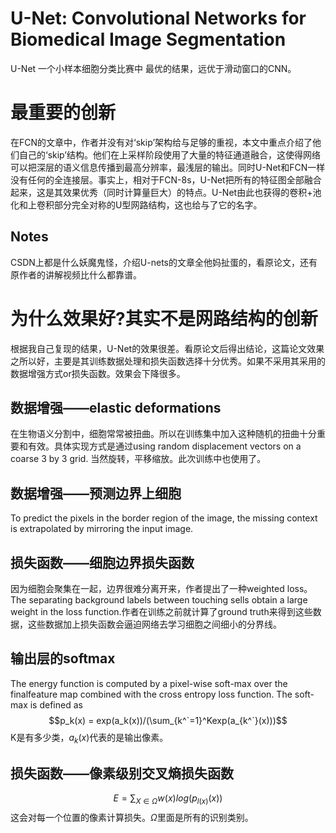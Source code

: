 # U-Net: Convolutional Networks for Biomedical Image Segmentation
U-Net 一个小样本细胞分类比赛中 最优的结果，远优于滑动窗口的CNN。

# 最重要的创新
在FCN的文章中，作者并没有对‘skip’架构给与足够的重视，本文中重点介绍了他们自己的‘skip’结构。他们在上采样阶段使用了大量的特征通道融合，这使得网络可以把深层的语义信息传播到最高分辨率，最浅层的输出。同时U-Net和FCN一样没有任何的全连接层。事实上，相对于FCN-8s，U-Net把所有的特征图全部融合起来，这是其效果优秀（同时计算量巨大）的特点。U-Net由此也获得的卷积+池化和上卷积部分完全对称的U型网路结构，这也给与了它的名字。


## Notes
CSDN上都是什么妖魔鬼怪，介绍U-nets的文章全他妈扯蛋的，看原论文，还有原作者的讲解视频比什么都靠谱。

# 为什么效果好?其实不是网路结构的创新
根据我自己复现的结果，U-Net的效果很差。看原论文后得出结论，这篇论文效果之所以好，主要是其训练数据处理和损失函数选择十分优秀。如果不采用其采用的数据增强方式or损失函数。效果会下降很多。

## 数据增强——elastic deformations
在生物语义分割中，细胞常常被扭曲。所以在训练集中加入这种随机的扭曲十分重要和有效。具体实现方式是通过using random displacement vectors on a coarse 3 by 3 grid. 当然旋转，平移缩放。此次训练中也使用了。

## 数据增强——预测边界上细胞
To predict the pixels in the border region of the image, the missing context is extrapolated by mirroring the input image.

## 损失函数——细胞边界损失函数
因为细胞会聚集在一起，边界很难分离开来，作者提出了一种weighted loss。The separating background labels between touching sells obtain a large weight in the loss function.作者在训练之前就计算了ground truth来得到这些数据，这些数据加上损失函数会逼迫网络去学习细胞之间细小的分界线。

## 输出层的softmax
The energy function is computed by a pixel-wise soft-max over the finalfeature map combined with the cross entropy loss function. The soft-max is defined as 
$$p_k(x) = exp(a_k(x))/(\sum_{k^`=1}^Kexp(a_{k^`}(x)))$$ 
K是有多少类，$a_k(x)$代表的是输出像素。

## 损失函数——像素级别交叉熵损失函数
$$ E = \sum_{X \in \Omega} w(x) log(p_{l(x)}(x))$$
这会对每一个位置的像素计算损失。$\Omega$里面是所有的识别类别。